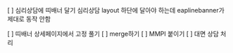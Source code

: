 [ ] 심리상담에 띠배너 달기
	심리상담 layout 하단에 달아야 하는데 eaplinebanner가 제대로 동작 안함
	
[ ] 띠배너 상세페이지에서 고정 풀기
[ ] merge하기
[ ] MMPI 붙이기
[ ] 대면 상담 처리